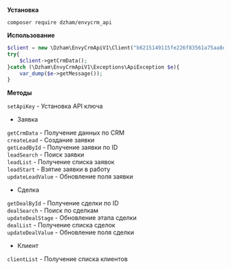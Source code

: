 **Установка**

``composer require dzham/envycrm_api``

**Использование**

```php
$client = new \Dzham\EnvyCrmApiV1\Client("b6215149115fe226f83561a75aa8e6c6b54aa8c1");
try{ 
    $client->getCrmData();
}catch (\Dzham\EnvyCrmApiV1\Exceptions\ApiException $e){
    var_dump($e->getMessage());
}
```

**Методы**

``setApiKey`` - Установка API ключа
 - Заявка
 
 ``getCrmData`` - Получение данных по CRM  
 ``createLead`` - Создание заявки  
 ``getLeadById`` - Получение заявки по ID  
 ``leadSearch`` - Поиск заявки  
 ``leadList`` - Получение списка заявок  
 ``leadStart`` - Взятие заявки в работу  
 ``updateLeadValue`` - Обновление поля заявки  

 - Сделка
 
  ``getDealById`` - Получение сделки по ID  
  ``dealSearch`` - Поиск по сделкам  
  ``updateDealStage`` - Обновление этапа сделки  
  ``dealList`` - Получение списка сделок  
  ``updateDealValue`` - Обновление поля сделки  
 - Клиент
 
 ``clientList`` - Получение списка клиентов
